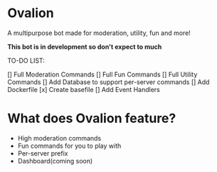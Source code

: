 # Ovalion
 A multipurpose bot made for moderation, utility, fun and more!
 
 **This bot is in development so don't expect to much**
 
 TO-DO LIST:
 
 [] Full Moderation Commands
 [] Full Fun Commands
 [] Full Utility Commands
 [] Add Database to support per-server commands
 [] Add Dockerfile
 [x] Create basefile
 [] Add Event Handlers
 
# What does Ovalion feature?

- High moderation commands
- Fun commands for you to play with
- Per-server prefix
- Dashboard(coming soon)

